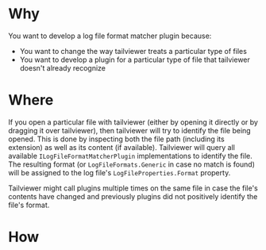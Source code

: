 # Why

You want to develop a log file format matcher plugin because:

- You want to change the way tailviewer treats a particular type of files
- You want to develop a plugin for a particular type of file that tailviewer doesn't already recognize

# Where

If you open a particular file with tailviewer (either by opening it directly or by dragging it over tailviewer),
then tailviewer will try to identify the file being opened. This is done by inspecting both the file path (including
its extension) as well as its content (if available). Tailviewer will query all available `ILogFileFormatMatcherPlugin`
implementations to identify the file. The resulting format (or `LogFileFormats.Generic` in case no match is found) will be assigned to the log file's `LogFileProperties.Format` property.

Tailviewer might call plugins multiple times on the same file in case the file's contents have changed and previously plugins did not positively
identify the file's format.

# How

